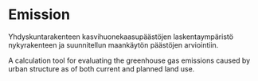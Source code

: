 # Emission

Yhdyskuntarakenteen kasvihuonekaasupäästöjen laskentaympäristö nykyrakenteen ja suunnitellun maankäytön päästöjen arviointiin.

A calculation tool for evaluating the greenhouse gas emissions caused by urban structure as of both current and planned land use.
